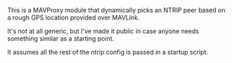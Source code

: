 This is a MAVProxy module that dynamically picks an NTRIP peer based on
a rough GPS location provided over MAVLink.

It's not at all generic, but I've made it public in case anyone needs
something similar as a starting point.

It assumes all the rest of the ntrip config is passed in a startup script.

